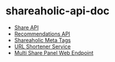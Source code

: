 shareaholic-api-doc
===================

* [Share API](https://github.com/shareaholic/shareaholic-api-docs/blob/master/api_share.md)
* [Recommendations API](https://github.com/shareaholic/shareaholic-api-docs/blob/master/api_recommendations.md)
* [Shareaholic Meta Tags](https://github.com/shareaholic/shareaholic-api-docs/blob/master/shareaholic_meta_tags.md)
* [URL Shortener Service](https://github.com/shareaholic/shareaholic-api-docs/blob/master/api_url_shortener.md)
* [Multi Share Panel Web Endpoint](https://github.com/shareaholic/shareaholic-api-docs/blob/master/web_multisharepanel.md)

